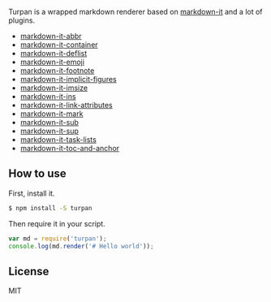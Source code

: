 Turpan is a wrapped markdown renderer based on [markdown-it](https://github.com/markdown-it/markdown-it) and a lot of plugins.

- [markdown-it-abbr](https://github.com/markdown-it/markdown-it-abbr)
- [markdown-it-container](https://github.com/markdown-it/markdown-it-container)
- [markdown-it-deflist](https://github.com/markdown-it/markdown-it-deflist)
- [markdown-it-emoji](https://github.com/markdown-it/markdown-it-emoji)
- [markdown-it-footnote](https://github.com/markdown-it/markdown-it-footnote)
- [markdown-it-implicit-figures](https://github.com/arve0/markdown-it-implicit-figures)
- [markdown-it-imsize](https://github.com/tatsy/markdown-it-imsize)
- [markdown-it-ins](https://github.com/markdown-it/markdown-it-ins)
- [markdown-it-link-attributes](https://github.com/crookedneighbor/markdown-it-link-attributes)
- [markdown-it-mark](https://github.com/markdown-it/markdown-it-mark)
- [markdown-it-sub](https://github.com/markdown-it/markdown-it-sub)
- [markdown-it-sup](https://github.com/markdown-it/markdown-it-sup)
- [markdown-it-task-lists](https://github.com/revin/markdown-it-task-lists)
- [markdown-it-toc-and-anchor](https://github.com/medfreeman/markdown-it-toc-and-anchor)

## How to use

First, install it.

```bash
$ npm install -S turpan
```

Then require it in your script.

```javascript
var md = require('turpan');
console.log(md.render('# Hello world'));
```

## License

MIT

